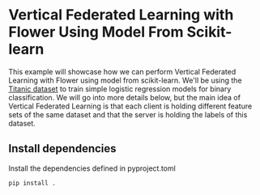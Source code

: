 # Vertical Federated Learning with Flower Using Model From Scikit-learn

This example will showcase how we can perform Vertical Federated Learning with
Flower using model from scikit-learn. We'll be using the [Titanic dataset](https://www.kaggle.com/competitions/titanic/data)
to train simple logistic regression models for binary classification. We will go into
more details below, but the main idea of Vertical Federated Learning is that
each client is holding different feature sets of the same dataset and that the
server is holding the labels of this dataset.

## Install dependencies 
Install the dependencies defined in pyproject.toml

`pip install .`

